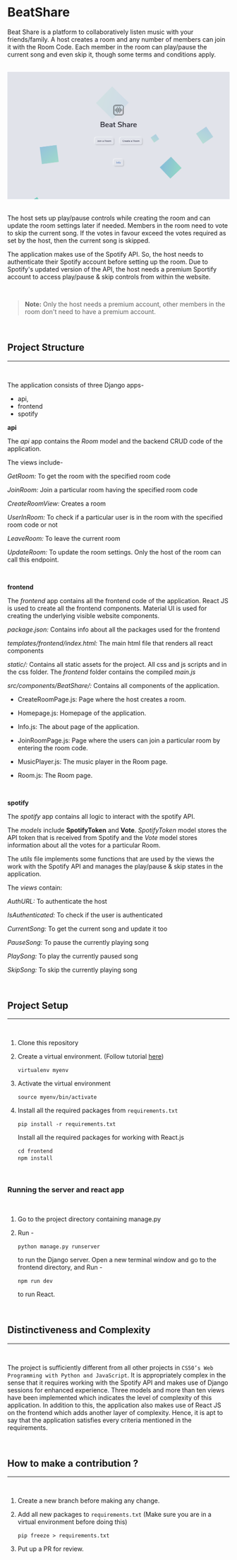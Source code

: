 # BeatShare

Beat Share is a platform to collaboratively listen music with your friends/family. A host creates a room and any number of members can join it with the Room Code. Each member in the room can play/pause the current song and even skip it, though some terms and conditions apply.

<br/>

<img src="./beatShare.png">

<br/>
<br/>

The host sets up play/pause controls while creating the room and can update the room settings later if needed. Members in the room need to vote to skip the current song. If the votes in favour exceed the votes required as set by the host, then the current song is skipped.

The application makes use of the Spotify API. So, the host needs to authenticate their Spotify account before setting up the room. Due to Spotify's updated version of the API, the host needs a premium Sportify account to access play/pause & skip controls from within the website.

<br/>

> **Note:** Only the host needs a premium account, other members in the room don't need to have a premium account.

<br/>

## Project Structure

<hr/>
<br/>

The application consists of three Django apps-

-   api,
-   frontend
-   spotify

**api**

The _api_ app contains the _Room_ model and the backend CRUD code of the application.

The views include-

_GetRoom:_ To get the room with the specified room code

_JoinRoom:_ Join a particular room having the specified room code

_CreateRoomView:_ Creates a room

_UserInRoom:_ To check if a particular user is in the room with the specified room code or not

_LeaveRoom:_ To leave the current room

_UpdateRoom:_ To update the room settings. Only the host of the room can call this endpoint.

<br/>

**frontend**

The _frontend_ app contains all the frontend code of the application. React JS is used to create all the frontend components. Material UI is used for creating the underlying visible website components.

_package.json:_ Contains info about all the packages used for the frontend

_templates/frontend/index.html:_ The main html file that renders all react components

_static/:_ Contains all static assets for the project. All css and js scripts and in the css folder. The _frontend_ folder contains the compiled _main.js_

_src/components/BeatShare/:_ Contains all components of the application.

-   CreateRoomPage.js: Page where the host creates a room.

-   Homepage.js: Homepage of the application.

-   Info.js: The about page of the application.

-   JoinRoomPage.js: Page where the users can join a particular room by entering the room code.

-   MusicPlayer.js: The music player in the Room page.

-   Room.js: The Room page.

<br/>

**spotify**

The _spotify_ app contains all logic to interact with the spotify API.

The _models_ include **SpotifyToken** and **Vote**.
_SpotifyToken_ model stores the API token that is received from Spotify and the _Vote_ model stores information about all the votes for a particular Room.

The _utils_ file implements some functions that are used by the views the work with the Spotify API and manages the play/pause & skip states in the application.

The _views_ contain:

_AuthURL:_ To authenticate the host

_IsAuthenticated:_ To check if the user is authenticated

_CurrentSong:_ To get the current song and update it too

_PauseSong:_ To pause the currently playing song

_PlaySong:_ To play the currently paused song

_SkipSong:_ To skip the currently playing song

<br/>

## Project Setup

<hr/>
<br/>

1. Clone this repository

2. Create a virtual environment. (Follow tutorial [here](https://docs.python-guide.org/dev/virtualenvs/#lower-level-virtualenv))
    ```shell
    virtualenv myenv
    ```
3. Activate the virtual environment
    ```shell
    source myenv/bin/activate
    ```
4. Install all the required packages from `requirements.txt`
    ```shell
    pip install -r requirements.txt
    ```
    Install all the required packages for working with React.js
    ```shell
    cd frontend
    npm install
    ```

<br/>

### Running the server and react app

<br/>

1. Go to the project directory containing manage.py

2. Run -
    ```shell
    python manage.py runserver
    ```
    to run the Django server. Open a new terminal window and go to the frontend directory, and Run -
    ```shell
    npm run dev
    ```
    to run React.

<br/>

## Distinctiveness and Complexity

<hr/>
<br/>

The project is sufficiently different from all other projects in `CS50’s Web Programming with Python and JavaScript`. It is appropriately complex in the sense that it requires working with the Spotify API and makes use of Django sessions for enhanced experience.
Three models and more than ten views have been implemented which indicates the level of complexity of this application. In addition to this, the application also makes use of React JS on the frontend which adds another layer of complexity. Hence, it is apt to say that the application satisfies every criteria mentioned in the requirements.

<br/>

## How to make a contribution ?

<hr/>
<br/>

1. Create a new branch before making any change.

2. Add all new packages to `requirements.txt` (Make sure you are in a virtual environment before doing this)
    ```shell
    pip freeze > requirements.txt
    ```
3. Put up a PR for review.

